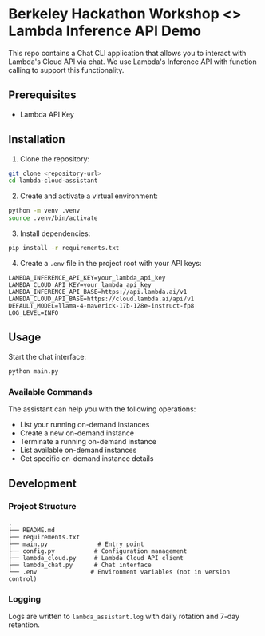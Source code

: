 # Berkeley Hackathon Workshop <> Lambda Inference API Demo

This repo contains a Chat CLI application that allows you to interact with Lambda's Cloud API via chat.
We use Lambda's Inference API with function calling to support this functionality.

## Prerequisites
- Lambda API Key

## Installation

1. Clone the repository:
```bash
git clone <repository-url>
cd lambda-cloud-assistant
```

2. Create and activate a virtual environment:
```bash
python -m venv .venv
source .venv/bin/activate
```

3. Install dependencies:
```bash
pip install -r requirements.txt
```

4. Create a `.env` file in the project root with your API keys:
```env
LAMBDA_INFERENCE_API_KEY=your_lambda_api_key
LAMBDA_CLOUD_API_KEY=your_lambda_api_key
LAMBDA_INFERENCE_API_BASE=https://api.lambda.ai/v1
LAMBDA_CLOUD_API_BASE=https://cloud.lambda.ai/api/v1
DEFAULT_MODEL=llama-4-maverick-17b-128e-instruct-fp8
LOG_LEVEL=INFO
```

## Usage

Start the chat interface:

```bash
python main.py
```

### Available Commands

The assistant can help you with the following operations:
- List your running on-demand instances
- Create a new on-demand instance
- Terminate a running on-demand instance
- List available on-demand instances
- Get specific on-demand instance details

## Development

### Project Structure

```
.
├── README.md
├── requirements.txt
├── main.py              # Entry point
├── config.py           # Configuration management
├── lambda_cloud.py     # Lambda Cloud API client
├── lambda_chat.py      # Chat interface
└── .env               # Environment variables (not in version control)
```

### Logging

Logs are written to `lambda_assistant.log` with daily rotation and 7-day retention.